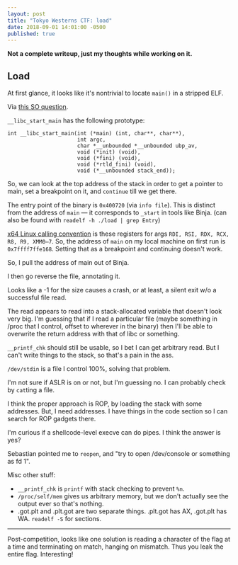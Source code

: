 ```yaml
---
layout: post
title: "Tokyo Westerns CTF: load"
date: 2018-09-01 14:01:00 -0500
published: true
---
```


**Not a complete writeup, just my thoughts while working on it.**

## Load
At first glance, it looks like it's nontrivial to locate `main()` in a
stripped ELF.

Via [this SO question][0].

`__libc_start_main` has the following prototype:

```
int __libc_start_main(int (*main) (int, char**, char**), 
                      int argc, 
                      char *__unbounded *__unbounded ubp_av, 
                      void (*init) (void), 
                      void (*fini) (void), 
                      void (*rtld_fini) (void), 
                      void (*__unbounded stack_end));
```

So, we can look at the top address of the stack in order to get a pointer
to main, set a breakpoint on it, and `continue` till we get there.

The entry point of the binary is `0x400720` (via `info file`).
This is distinct from the address of `main` — it corresponds to `_start` in
tools like Binja. (can also be found with `readelf -h ./load | grep Entry`)

[x64 Linux calling convention][1] is these registers for args `RDI, RSI, RDX,
RCX, R8, R9, XMM0–7`.
So, the address of `main` on my local machine on first run is
`0x7ffff7ffe168`. Setting that as a breakpoint and continuing doesn't work.

So, I pull the address of main out of Binja.

I then go reverse the file, annotating it.

Looks like a -1 for the size causes a crash, or at least, a silent exit w/o
a successful file read.

The read appears to read into a stack-allocated variable that doesn't look
very big. I'm guessing that if I read a particular file (maybe something in
/proc that I control, offset to wherever in the binary) then I'll be able to overwrite the return address
with that of libc or something.

`__printf_chk` should still be usable, so I bet I can get arbitrary read.
But I can't write things to the stack, so that's a pain in the ass.

`/dev/stdin` is a file I control 100%, solving that problem.

I'm not sure if ASLR is on or not, but I'm guessing no. I can probably
check by `cat`ting a file.

I think the proper approach is ROP, by loading the stack with some
addresses. But, I need addresses. I have things in the code section so I
can search for ROP gadgets there.

I'm curious if a shellcode-level execve can do pipes. I think the answer is
yes?

Sebastian pointed me to `reopen`, and "try to open /dev/console or something as fd 1".


Misc other stuff:

 * `__printf_chk` is `printf` with stack checking to prevent `%n`.
 * `/proc/self/mem` gives us arbitrary memory, but we don't actually see the output ever so that's nothing.
 * .got.plt and .plt.got are two separate things. .plt.got has AX, .got.plt has WA. `readelf -S` for sections.

---

Post-competition, looks like one solution is reading a character of the
flag at a time and terminating on match, hanging on mismatch. Thus you leak
the entire flag. Interesting!

[0]: https://stackoverflow.com/questions/9885545/how-to-find-the-main-functions-entry-point-of-elf-executable-file-without-any-s
[1]: https://en.wikipedia.org/wiki/X86_calling_conventions#List_of_x86_calling_conventions
